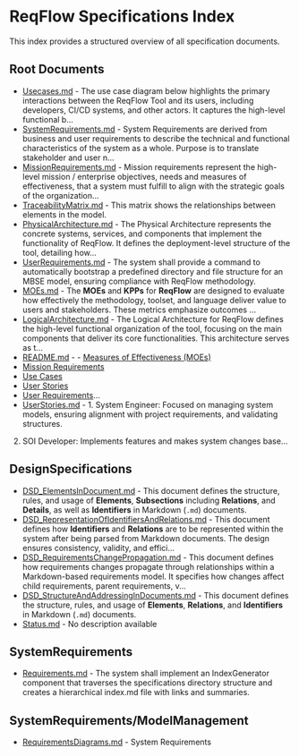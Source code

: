 # ReqFlow Specifications Index

This index provides a structured overview of all specification documents.

## Root Documents

- [Usecases.md](Usecases.md) - The use case diagram below highlights the primary interactions between the ReqFlow Tool and its users, including developers, CI/CD systems, and other actors. It captures the high-level functional b...
- [SystemRequirements.md](SystemRequirements.md) - System Requirements are derived from business and user requirements to describe the technical and functional characteristics of the system as a whole.
Purpose is to translate stakeholder and user n...
- [MissionRequirements.md](MissionRequirements.md) - Mission requirements represent the high-level mission / enterprise  objectives, needs and measures of effectiveness, that a system must fulfill to align with the strategic goals of the organization...
- [TraceabilityMatrix.md](TraceabilityMatrix.md) - This matrix shows the relationships between elements in the model.
- [PhysicalArchitecture.md](PhysicalArchitecture.md) - The Physical Architecture represents the concrete systems, services, and components that implement the functionality of ReqFlow. It defines the deployment-level structure of the tool, detailing how...
- [UserRequirements.md](UserRequirements.md) - The system shall provide a command to automatically bootstrap a predefined directory and file structure for an MBSE model, ensuring compliance with ReqFlow methodology.
- [MOEs.md](MOEs.md) - The **MOEs** and **KPPs** for **ReqFlow** are designed to evaluate how effectively the methodology, toolset, and language deliver value to users and stakeholders. 
These metrics emphasize outcomes ...
- [LogicalArchitecture.md](LogicalArchitecture.md) - The Logical Architecture for ReqFlow defines the high-level functional organization of the tool, focusing on the main components that deliver its core functionalities. This architecture serves as t...
- [README.md](README.md) - - [Measures of Effectiveness (MOEs)](MOEs.md)
- [Mission Requirements](MissionRequirements.md)
- [Use Cases](Usecases.md)
- [User Stories](UserStories.md)
- [User Requirements](UserRequirements.md)...
- [UserStories.md](UserStories.md) - 1. System Engineer: Focused on managing system models, ensuring alignment with project requirements, and validating structures.  
2. SOI Developer: Implements features and makes system changes base...

## DesignSpecifications

- [DSD_ElementsInDocument.md](DesignSpecifications/DSD_ElementsInDocument.md) - This document defines the structure, rules, and usage of **Elements**, **Subsections** including **Relations**, and **Details**, as well as **Identifiers** in Markdown (`.md`) documents.
- [DSD_RepresentationOfIdentifiersAndRelations.md](DesignSpecifications/DSD_RepresentationOfIdentifiersAndRelations.md) - This document defines how **Identifiers** and **Relations** are to be represented within the system after being parsed from Markdown documents. 
The design ensures consistency, validity, and effici...
- [DSD_RequirementsChangePropagation.md](DesignSpecifications/DSD_RequirementsChangePropagation.md) - This document defines how requirements changes propagate through relationships within a Markdown-based requirements model. It specifies how changes affect child requirements, parent requirements, v...
- [DSD_StructureAndAddressingInDocuments.md](DesignSpecifications/DSD_StructureAndAddressingInDocuments.md) - This document defines the structure, rules, and usage of **Elements**, **Relations**, and **Identifiers** in Markdown (`.md`) documents.
- [Status.md](DesignSpecifications/Status.md) - No description available

## SystemRequirements

- [Requirements.md](SystemRequirements/Requirements.md) - The system shall implement an IndexGenerator component that traverses the specifications directory structure and creates a hierarchical index.md file with links and summaries.

## SystemRequirements/ModelManagement

- [RequirementsDiagrams.md](SystemRequirements/ModelManagement/RequirementsDiagrams.md) - System Requirements

